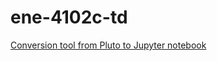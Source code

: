 # ene-4102c-td

[Conversion tool from Pluto to Jupyter notebook](https://observablehq.com/@olivier_plas/pluto-jl-jupyter-conversion)

